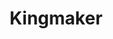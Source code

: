 ---
title: "Kingmaker"
summary: "British indie rock group from Kingston upon Hull, formed in 1990 by ex-Tombstone Graffiti members Loz Hardy and Myles Howell , along with ex-puppeteer John Andrew . Reformed by Myles Howell and John Andrew to play live shows in 2010 sans lead singer and guitar player Loz Hardy, substituting a new lead vocalist, an additional guitar player, and a keyboard player."
slug: "kingmaker"
image: "kingmaker.jpg"
apple_music_artist_url: "https://music.apple.com/gb/artist/kingmaker/18423451"
wikipedia_url: "https://en.wikipedia.org/wiki/Kingmaker_(band)"
---